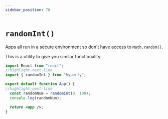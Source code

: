 ```yaml
---
sidebar_position: 70
---
```


# `randomInt()`

Apps all run in a secure environment so don't have access to `Math.random()`.

This is a utility to give you similar functionality.

```jsx
import React from "react";
//highlight-next-line
import { randomInt } from "hyperfy";

export default function App() {
//highlight-next-line
  const randomNum = randomInt(0, 100);
  console.log(randomNum);

  return <app />;
}
```
